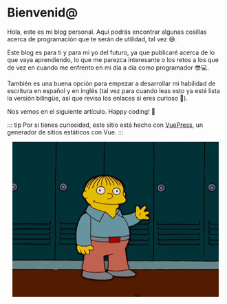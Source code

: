 # Bienvenid@

Hola, este es mi blog personal. Aquí podrás encontrar algunas cosillas acerca de programación que te serán de utilidad, tal vez 😅.

Este blog es para ti y para mi yo del futuro, ya que publicaré acerca de lo que vaya aprendiendo, lo que me parezca interesante o los retos a los que de vez en cuando me enfrento en mi día a día como programador 😎💻.

También es una buena opción para empezar a desarrollar mi habilidad de escritura en español y en inglés (tal vez para cuando leas esto ya esté lista la versión bilingüe, así que revisa los enlaces si eres curioso 👀).

Nos vemos en el siguiente artículo. Happy coding! 🥸

::: tip
Por si tienes curiosidad, este sitio está hecho con [VuePress](https://vuepress.vuejs.org/), un generador de sitios estáticos con Vue.
:::

<p style="text-align: center">
  <img src="./hello.gif" alt="Hello" />
</p>

<Disqus />
